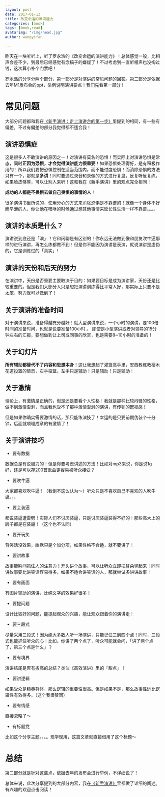 ```yaml
---
layout: post
date: 2017-01-13
title: 改变命运的演讲能力
categories: [book]
tags: [book,read]
avatarimg: "/img/head.jpg"
author: wangyifan

---
```


昨天在一块听听上，听了罗永浩的《改变命运的演讲能力》！总体感觉一般，比相声会差不少，到最后已经感觉有念稿子的嫌疑了！不过考虑到一直听相声也没掏过钱，这次算小补个门票吧！

罗永浩的分享分两个部分，第一部分是对演讲的常见问题的回答。第二部分是依据去年M1发布会的ppt，举例说明演讲要点！我们先看第一部分！

# 常见问题

大部分问题都和我在[《新手演讲：走上演讲台的第一步》](https://www.ivaneye.com/2016/12/11/talk.html)里提到的相同，有一些有偏差，不过有偏差的部分我觉得都不适合我！

## 演讲恐惧症

这是很多人不敢演讲的原因之一！对演讲有莫名的恐惧！而实际上对演讲恐惧是常态，同时**正因为恐惧，才会觉得演讲能力很重要**！如果恐惧处理得好，是有积极作用的！所以我们要把恐惧控制在适当范围内，而不能过度恐惧！而消除恐惧的方法只有一个，那就是**多讲**！同时要通过录音和录像的方式进行复盘，反复听反复练，如果脸皮够厚，可以让别人来听！这和我在《新手演讲》里的观点完全相同！

**成功的人都是不畏惧去做自己畏惧的事情的人**！

很多演讲书里所说的，使用分心的方式来消除恐惧是不靠谱的！就像一个身体不好而早泄的人，你让他在嘿咻的时候通过想其他事情来延长性生活一样不靠谱。。。。

## 演讲的本质是什么？

演讲说到底还是「演」！它和闲聊是有区别的！你永远无法做到像和朋友吹牛逼那样的进行演讲，再怎么练都做不到！但是你不能因为演讲是表演，就说演讲是虚伪的，它是训练过的「真实」!

## 演讲的天份和后天的努力

在演讲中，天份是否重要主要取决于目的：如果要目标是成为演讲家，天份还是比较重要的。但是我们大部分人只是想把演讲训练得比平常人好，那实际上只要不是太笨，努力就可以做到了！

## 关于演讲的准备时间

对于演讲来说，准备得越充分越好！就大型演讲来说，一个小时的演讲，要100倍时间的准备时间，也就是说要准备100小时
。
即使是小型演讲或者对领导的15分钟左右的汇报，要想做到让上司或同事的欣赏，也是需要8~10小时的准备的！

## 关于幻灯片

**所有辅助都替代不了内容和思想本身**！这让我想起了灌篮高手里，安西教练教樱木花道投篮的情景，右手投篮，左手只是辅助！只是辅助！只是辅助！

## 关于激情

理论上，有激情是正确的，但是还是要看个人性格！我就是那种比较闷骚的性格，做不到激情澎湃，而且我也受不了那种激情澎湃的演讲，有传销的既视感！

但是如果你确实需要激情的话，那只能练演技了！幸运的是只要前期伪装个十分钟，后面就顺理成章的有激情了！

## 关于演讲技巧

- 要有数据

数据总是有说服力的！但是你要考虑讲述的方法！比如对mp3来说，你是说1g好，还是可以存200首歌曲更容易被听众接受？

- 要吹牛逼

大家都喜欢吹牛逼！（我倒不这么认为～）听众只是不喜欢自己不喜欢的人吹牛逼。。。

- 要会装逼

都说装逼遭雷劈！实际人们不讨厌装逼，只是讨厌装逼装得不好的！那些高大上的牌子都是在装逼！（这个也不认同）

- 要开玩笑

背笑话没效果，幽默只是个加分项，如果性格不合适，就不要讲了！

- 要讲故事

故事能瞬间抓住人的注意力！开头讲个故事，可以让听众立即把耳朵竖起来！同时讲故事要比讲笑话容易得多，如果不适合讲笑话的人，那就尝试多讲讲故事！

- 要有画面

有图片辅助的演讲，比纯文字的效果好很多！

- 要提问题

设计比较好的问题，能提起观众的兴趣，能让观众跟着你的演讲走！

- 要三段式

尽量采用三段式！因为绝大多数人听一场演讲，只能记住三到四个点！同时，三段式也能抓住听众的心！比如，你讲了两个点了，听众可能就会问，「讲了两个点了，第三个点是什么」？

- 要有境界

演讲结尾是否有拔高的总结？类似《高效演讲》里的「甜点」！

- 要讲逻辑

如果受众是精英群体，那么逻辑的重要性很高。但是如果不是，那么故事性远比逻辑性有效得多。（这个我很赞同）

- 要有情感

直接忽略了～

- 有标题党

比如这个分享主题。。。。现学现用，这篇文章就直接借用了这个标题～

# 总结

第二部分就是针对这些点，依据去年的发布会进行举例，不详细说了！

总体来说，此次分享提到的大部分内容，我在[《新手演讲》](https://www.ivaneye.com/2016/12/11/talk.html)里都做了详细的阐述。有兴趣的欢迎点击阅读！
